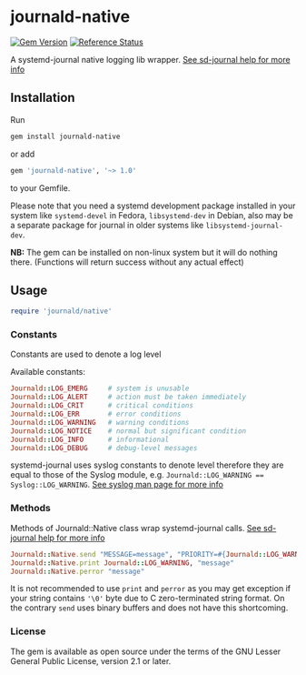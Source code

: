# journald-native

[![Gem Version](https://badge.fury.io/rb/journald-native.svg)](http://badge.fury.io/rb/journald-native)
[![Reference Status](https://www.versioneye.com/ruby/journald-native/reference_badge.svg)](https://www.versioneye.com/ruby/journald-native/references)

A systemd-journal native logging lib wrapper.
[See sd-journal help for more info](http://www.freedesktop.org/software/systemd/man/sd_journal_print.html)

## Installation

Run

```sh
gem install journald-native
```

or add

```ruby
gem 'journald-native', '~> 1.0'
```

to your Gemfile.

Please note that you need a systemd development package installed in your system like `systemd-devel` in Fedora, `libsystemd-dev` in Debian, also may be a separate package for journal in older systems like `libsystemd-journal-dev`.

**NB:** The gem can be installed on non-linux system but it will do nothing there. (Functions will return success without any actual effect)

## Usage

```ruby
require 'journald/native'
```

### Constants

Constants are used to denote a log level

Available constants:

```ruby
Journald::LOG_EMERG     # system is unusable
Journald::LOG_ALERT     # action must be taken immediately
Journald::LOG_CRIT      # critical conditions
Journald::LOG_ERR       # error conditions
Journald::LOG_WARNING   # warning conditions
Journald::LOG_NOTICE    # normal but significant condition
Journald::LOG_INFO      # informational
Journald::LOG_DEBUG     # debug-level messages
```

systemd-journal uses syslog constants to denote level therefore they are equal to those of the Syslog module,
e.g. ```Journald::LOG_WARNING == Syslog::LOG_WARNING```.
[See syslog man page for more info](http://man7.org/linux/man-pages/man3/syslog.3.html)

### Methods

Methods of Journald::Native class wrap systemd-journal calls.
[See sd-journal help for more info](http://www.freedesktop.org/software/systemd/man/sd_journal_print.html)

```ruby
Journald::Native.send "MESSAGE=message", "PRIORITY=#{Journald::LOG_WARNING}"
Journald::Native.print Journald::LOG_WARNING, "message"
Journald::Native.perror "message"
```

It is not recommended to use ```print``` and ```perror``` as you may get exception if your string contains
```'\0'``` byte due to C zero-terminated string format. On the contrary ```send``` uses binary buffers and
does not have this shortcoming.

### License

The gem is available as open source under the terms of the GNU Lesser General Public License, version 2.1
or later.
